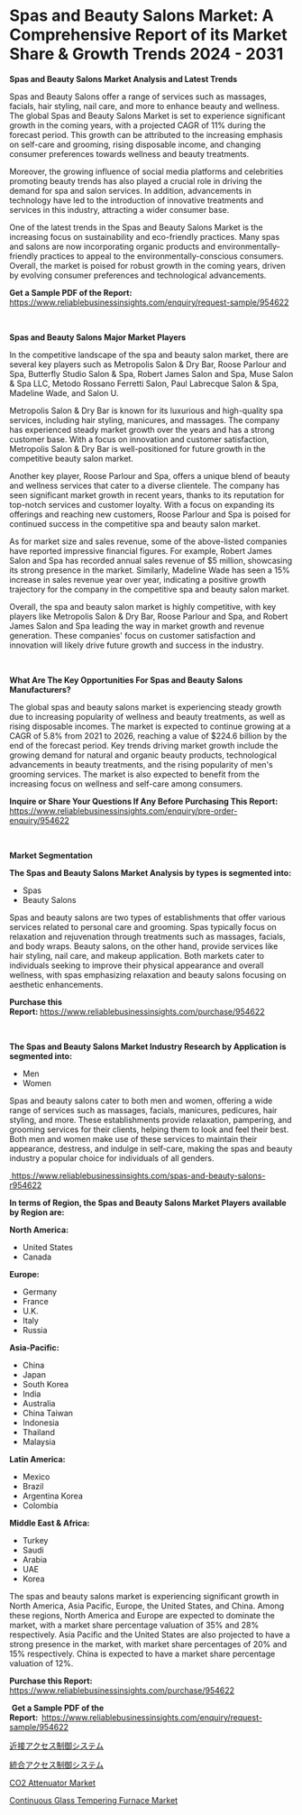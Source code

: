 <p><h1>Spas and Beauty Salons Market: A Comprehensive Report of its Market Share & Growth Trends 2024 - 2031</h1></p><p><strong>Spas and Beauty Salons Market Analysis and Latest Trends</strong></p>
<p><p>Spas and Beauty Salons offer a range of services such as massages, facials, hair styling, nail care, and more to enhance beauty and wellness. The global Spas and Beauty Salons Market is set to experience significant growth in the coming years, with a projected CAGR of 11% during the forecast period. This growth can be attributed to the increasing emphasis on self-care and grooming, rising disposable income, and changing consumer preferences towards wellness and beauty treatments.</p><p>Moreover, the growing influence of social media platforms and celebrities promoting beauty trends has also played a crucial role in driving the demand for spa and salon services. In addition, advancements in technology have led to the introduction of innovative treatments and services in this industry, attracting a wider consumer base.</p><p>One of the latest trends in the Spas and Beauty Salons Market is the increasing focus on sustainability and eco-friendly practices. Many spas and salons are now incorporating organic products and environmentally-friendly practices to appeal to the environmentally-conscious consumers. Overall, the market is poised for robust growth in the coming years, driven by evolving consumer preferences and technological advancements.</p></p>
<p><strong>Get a Sample PDF of the Report:&nbsp;</strong> <a href="https://www.reliablebusinessinsights.com/enquiry/request-sample/954622">https://www.reliablebusinessinsights.com/enquiry/request-sample/954622</a></p>
<p>&nbsp;</p>
<p><strong>Spas and Beauty Salons Major Market Players</strong></p>
<p><p>In the competitive landscape of the spa and beauty salon market, there are several key players such as Metropolis Salon & Dry Bar, Roose Parlour and Spa, Butterfly Studio Salon & Spa, Robert James Salon and Spa, Muse Salon & Spa LLC, Metodo Rossano Ferretti Salon, Paul Labrecque Salon & Spa, Madeline Wade, and Salon U.</p><p>Metropolis Salon & Dry Bar is known for its luxurious and high-quality spa services, including hair styling, manicures, and massages. The company has experienced steady market growth over the years and has a strong customer base. With a focus on innovation and customer satisfaction, Metropolis Salon & Dry Bar is well-positioned for future growth in the competitive beauty salon market.</p><p>Another key player, Roose Parlour and Spa, offers a unique blend of beauty and wellness services that cater to a diverse clientele. The company has seen significant market growth in recent years, thanks to its reputation for top-notch services and customer loyalty. With a focus on expanding its offerings and reaching new customers, Roose Parlour and Spa is poised for continued success in the competitive spa and beauty salon market.</p><p>As for market size and sales revenue, some of the above-listed companies have reported impressive financial figures. For example, Robert James Salon and Spa has recorded annual sales revenue of $5 million, showcasing its strong presence in the market. Similarly, Madeline Wade has seen a 15% increase in sales revenue year over year, indicating a positive growth trajectory for the company in the competitive spa and beauty salon market.</p><p>Overall, the spa and beauty salon market is highly competitive, with key players like Metropolis Salon & Dry Bar, Roose Parlour and Spa, and Robert James Salon and Spa leading the way in market growth and revenue generation. These companies' focus on customer satisfaction and innovation will likely drive future growth and success in the industry.</p></p>
<p>&nbsp;</p>
<p><strong>What Are The Key Opportunities For Spas and Beauty Salons Manufacturers?</strong></p>
<p><p>The global spas and beauty salons market is experiencing steady growth due to increasing popularity of wellness and beauty treatments, as well as rising disposable incomes. The market is expected to continue growing at a CAGR of 5.8% from 2021 to 2026, reaching a value of $224.6 billion by the end of the forecast period. Key trends driving market growth include the growing demand for natural and organic beauty products, technological advancements in beauty treatments, and the rising popularity of men's grooming services. The market is also expected to benefit from the increasing focus on wellness and self-care among consumers.</p></p>
<p><strong>Inquire or Share Your Questions If Any Before Purchasing This Report:</strong> <a href="https://www.reliablebusinessinsights.com/enquiry/pre-order-enquiry/954622">https://www.reliablebusinessinsights.com/enquiry/pre-order-enquiry/954622</a></p>
<p>&nbsp;</p>
<p><strong>Market Segmentation</strong></p>
<p><strong>The Spas and Beauty Salons Market Analysis by types is segmented into:</strong></p>
<p><ul><li>Spas</li><li>Beauty Salons</li></ul></p>
<p><p>Spas and beauty salons are two types of establishments that offer various services related to personal care and grooming. Spas typically focus on relaxation and rejuvenation through treatments such as massages, facials, and body wraps. Beauty salons, on the other hand, provide services like hair styling, nail care, and makeup application. Both markets cater to individuals seeking to improve their physical appearance and overall wellness, with spas emphasizing relaxation and beauty salons focusing on aesthetic enhancements.</p></p>
<p><strong>Purchase this Report:&nbsp;</strong><a href="https://www.reliablebusinessinsights.com/purchase/954622">https://www.reliablebusinessinsights.com/purchase/954622</a></p>
<p>&nbsp;</p>
<p><strong>The Spas and Beauty Salons Market Industry Research by Application is segmented into:</strong></p>
<p><ul><li>Men</li><li>Women</li></ul></p>
<p><p>Spas and beauty salons cater to both men and women, offering a wide range of services such as massages, facials, manicures, pedicures, hair styling, and more. These establishments provide relaxation, pampering, and grooming services for their clients, helping them to look and feel their best. Both men and women make use of these services to maintain their appearance, destress, and indulge in self-care, making the spas and beauty industry a popular choice for individuals of all genders.</p></p>
<p><a href="https://www.reliablebusinessinsights.com/spas-and-beauty-salons-r954622">&nbsp;https://www.reliablebusinessinsights.com/spas-and-beauty-salons-r954622</a></p>
<p><strong>In terms of Region, the Spas and Beauty Salons Market Players available by Region are:</strong></p>
<p>
    <p> <strong> North America: </strong>
        <ul>
            <li>United States</li>
            <li>Canada</li>
        </ul>
        </p> 
    <p> <strong> Europe: </strong>
        <ul>
            <li>Germany</li>
            <li>France</li>
            <li>U.K.</li>
            <li>Italy</li>
            <li>Russia</li>
        </ul>
        </p> 
    <p> <strong> Asia-Pacific: </strong>
        <ul>
            <li>China</li>
            <li>Japan</li>
            <li>South Korea</li>
            <li>India</li>
            <li>Australia</li>
            <li>China Taiwan</li>
            <li>Indonesia</li>
            <li>Thailand</li>
            <li>Malaysia</li>
        </ul>
        </p> 
    <p> <strong> Latin America: </strong>
        <ul>
            <li>Mexico</li>
            <li>Brazil</li>
            <li>Argentina Korea</li>
            <li>Colombia</li>
        </ul>
        </p> 
    <p> <strong> Middle East & Africa: </strong>
        <ul>
            <li>Turkey</li>
            <li>Saudi</li>
            <li>Arabia</li>
            <li>UAE</li>
            <li>Korea</li>
        </ul>
    </p>
    </p>
<p><p>The spas and beauty salons market is experiencing significant growth in North America, Asia Pacific, Europe, the United States, and China. Among these regions, North America and Europe are expected to dominate the market, with a market share percentage valuation of 35% and 28% respectively. Asia Pacific and the United States are also projected to have a strong presence in the market, with market share percentages of 20% and 15% respectively. China is expected to have a market share percentage valuation of 12%.</p></p>
<p><strong>Purchase this Report: </strong><a href="https://www.reliablebusinessinsights.com/purchase/954622">https://www.reliablebusinessinsights.com/purchase/954622</a></p>
<p>&nbsp;<strong>Get a Sample PDF of the Report:&nbsp;&nbsp;</strong><a href="https://www.reliablebusinessinsights.com/enquiry/request-sample/954622">https://www.reliablebusinessinsights.com/enquiry/request-sample/954622</a></p>
<p><strong></strong></p>
<p><p><a href="https://github.com/deonnorth8/Market-Research-Report-List-1/blob/main/3698862170908.md">近接アクセス制御システム</a></p><p><a href="https://github.com/LizaHeller2023/Market-Research-Report-List-1/blob/main/3891331170909.md">統合アクセス制御システム</a></p><p><a href="https://github.com/beatblasta/Market-Research-Report-List-4/blob/main/co2-attenuator-market.md">CO2 Attenuator Market</a></p><p><a href="https://github.com/angelajermaine/Market-Research-Report-List-4/blob/main/continuous-glass-tempering-furnace-market.md">Continuous Glass Tempering Furnace Market</a></p></p>
